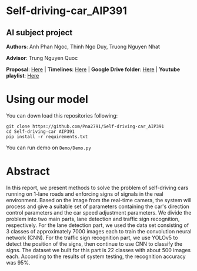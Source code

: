 # Self-driving-car_AIP391
## AI subject project

**Authors**: Anh Phan Ngoc, Thinh Ngo Duy, Truong Nguyen Nhat

**Advisor**: Trung Nguyen Quoc


**Proposal**: [Here](https://docs.google.com/document/d/1pJ-1mpVCfOzMSC11danirGs2GOsCmb-buNbJHjdytLo/edit?usp=sharing) |
**Timelines**: [Here](https://docs.google.com/spreadsheets/d/1tI2cD12YLB2aPiFoT3_adGZfaXKjOTtR2en1cJyj28g/edit?usp=sharing) | 
**Google Drive folder**: [Here](https://drive.google.com/drive/folders/14z2X1SkVipk8dSuBQIf7gDxpjtQ_vyRX?usp=sharing) | 
**Youtube playlist**: [Here](https://www.youtube.com/watch?v=2_eudxkdsTU&list=PLzFeP9tMTVBOUq5C_iDwmGKAX8VWUAkw1)

# Using our model
You can down load this repositories following:

```
git clone https://github.com/Pna2791/Self-driving-car_AIP391
cd Self-driving-car AIP391
pip install -r requirements.txt
```
You can run demo on ```Demo/Demo.py```

# Abstract
In this report, we present methods to solve the problem of self-driving cars running on 1-lane roads and enforcing signs of signals in the real environment. Based on the image from the real-time camera, the system will process and give a suitable set of parameters containing the car's direction control parameters and the car speed adjustment parameters. We divide the problem into two main parts, lane detection and traffic sign recognition, respectively. For the lane detection part, we used the data set consisting of 3 classes of approximately 7000 images each to train the convolution neural network (CNN). For the traffic sign recognition part, we use YOLOv5 to detect the position of the signs, then continue to use CNN to classify the signs. The dataset we built for this part is 22 classes with about 500 images each. According to the results of system testing, the recognition accuracy was 95%.
